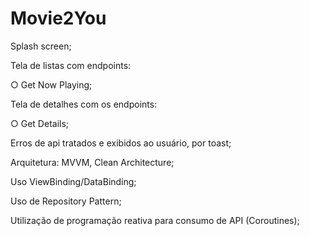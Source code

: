 # Movie2You
Splash screen;

Tela de listas com endpoints:

○ Get Now Playing;


Tela de detalhes com os endpoints:

○ Get Details;


Erros de api tratados e exibidos ao usuário, por toast;

Arquitetura: MVVM, Clean Architecture;

Uso ViewBinding/DataBinding;

Uso de Repository Pattern;

Utilização de programação reativa para consumo de API (Coroutines);

